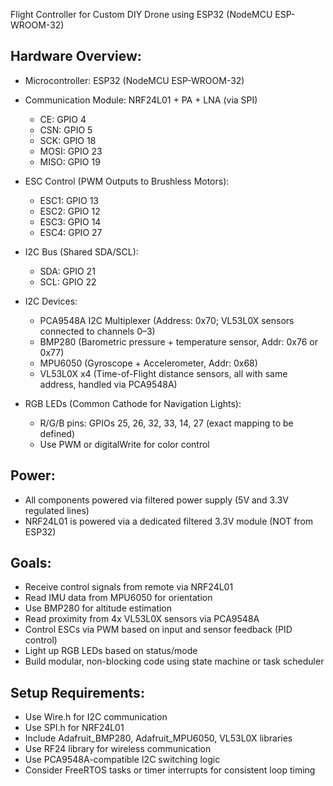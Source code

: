 Flight Controller for Custom DIY Drone using ESP32 (NodeMCU ESP-WROOM-32)

## Hardware Overview:

- Microcontroller: ESP32 (NodeMCU ESP-WROOM-32)
- Communication Module: NRF24L01 + PA + LNA (via SPI)

  - CE: GPIO 4
  - CSN: GPIO 5
  - SCK: GPIO 18
  - MOSI: GPIO 23
  - MISO: GPIO 19

- ESC Control (PWM Outputs to Brushless Motors):

  - ESC1: GPIO 13
  - ESC2: GPIO 12
  - ESC3: GPIO 14
  - ESC4: GPIO 27

- I2C Bus (Shared SDA/SCL):

  - SDA: GPIO 21
  - SCL: GPIO 22

- I2C Devices:

  - PCA9548A I2C Multiplexer (Address: 0x70; VL53L0X sensors connected to channels 0–3)
  - BMP280 (Barometric pressure + temperature sensor, Addr: 0x76 or 0x77)
  - MPU6050 (Gyroscope + Accelerometer, Addr: 0x68)
  - VL53L0X x4 (Time-of-Flight distance sensors, all with same address, handled via PCA9548A)

- RGB LEDs (Common Cathode for Navigation Lights):
  - R/G/B pins: GPIOs 25, 26, 32, 33, 14, 27 (exact mapping to be defined)
  - Use PWM or digitalWrite for color control

## Power:

- All components powered via filtered power supply (5V and 3.3V regulated lines)
- NRF24L01 is powered via a dedicated filtered 3.3V module (NOT from ESP32)

## Goals:

- Receive control signals from remote via NRF24L01
- Read IMU data from MPU6050 for orientation
- Use BMP280 for altitude estimation
- Read proximity from 4x VL53L0X sensors via PCA9548A
- Control ESCs via PWM based on input and sensor feedback (PID control)
- Light up RGB LEDs based on status/mode
- Build modular, non-blocking code using state machine or task scheduler

## Setup Requirements:

- Use Wire.h for I2C communication
- Use SPI.h for NRF24L01
- Include Adafruit_BMP280, Adafruit_MPU6050, VL53L0X libraries
- Use RF24 library for wireless communication
- Use PCA9548A-compatible I2C switching logic
- Consider FreeRTOS tasks or timer interrupts for consistent loop timing

